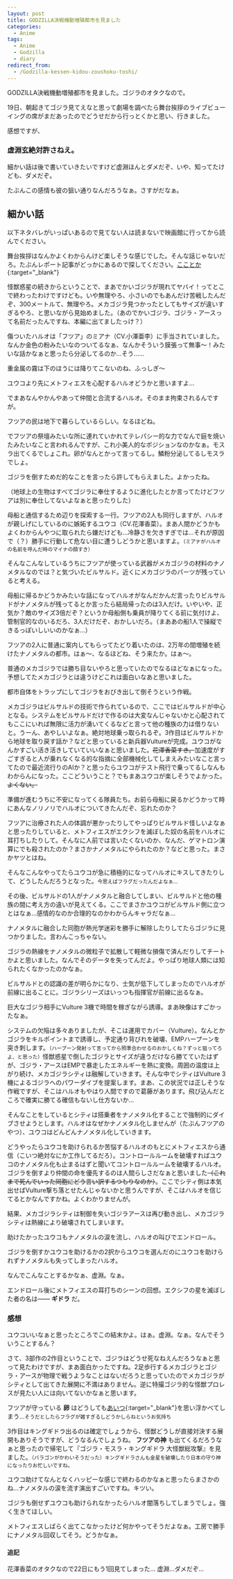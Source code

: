 ```yaml
---
layout: post
title: GODZILLA決戦機動増殖都市を見ました
categories:
  - Anime
tags:
  - Anime
  - Godzilla
  - diary
redirect_from:
  - /Godzilla-kessen-kidou-zoushoku-toshi/
---
```


GODZILLA決戦機動増殖都市を見ました。ゴジラのオタクなので。

19日、朝起きてゴジラ見てえなと思って劇場を調べたら舞台挨拶のライブビューイングの席がまだあったのでどうせだから行っとくかと思い、行きました。

感想ですが、

### 虚淵玄絶対許さねえ。

細かい話は後で書いていきたいですけど虚淵ほんとダメだぞ、いや、知ってたけども、ダメだぞ。

たぶんこの感情も彼の狙い通りなんだろうなぁ。さすがだなぁ。

## 細かい話

以下ネタバレがいっぱいあるので見てない人は読まないで映画館に行ってから読んでください。

舞台挨拶はなんかよくわからんけど楽しそうな感じでした。そんな話じゃないだろ。たぶんレポート記事がどっかにあるので探してください。[こことか](https://cho-animedia.jp/event/46966/){:target="_blank"}

怪獣惑星の続きからということで、まあでかいゴジラが現れてヤバイ！ってとこで終わったわけですけども。いや無理やろ、小さいのでもあんだけ苦戦したんだぞ、300メートルて、無理やろ。メカゴジラ見つかったとしてもサイズが違いすぎるやろ、と思いながら見始めました。（あのでかいゴジラ、ゴジラ・アースって名前だったんですね、本編に出てましたっけ？）

傷ついたハルオは「フツア」のミアナ（CV.小澤亜李）に手当されていました。なんか金色の粉みたいなのついてるなぁ、なんかそういう膜張って無事～！みたいな話かなぁと思ったら分泌してるのか…そう……

重金属の霧は下のほうには降りてこないのね、ふっしぎ～

ユウコより先にメトフィエスを心配するハルオどうかと思いますよ…

でまあなんやかんやあって仲間と合流するハルオ。そのまま拘束されるんですが。

フツアの民は地下で暮らしているらしい。なるほどね。

でフツアの祭壇みたいな所に連れていかれてテレパシー的な力でなんで庭を焼いたみたいなこと言われるんですが、これ小美人的なポジションなのかなぁ。モスラ出てくるでしょこれ。卵がなんとかって言ってるし。鱗粉分泌してるしモスラでしょ。

ゴジラを倒すためだ的なことを言ったら許してもらえました。よかったね。

（地球上の生物はすべてゴジラに奉仕するように進化したとか言ってたけどフツアは別に奉仕してないよなぁと思ったりした）

母船と通信するため辺りを探索する一行。フツアの2人も同行しますが、ハルオが親しげにしているのに嫉妬するユウコ（CV.花澤香菜）。まあ人間かどうかもよくわからんやつに取られたら嫌だけども…冷静さを欠きすぎでは…それが原因で（？）勝手に行動して危ない目に遭うしどうかと思いますよ。<small>（ミアナがハルオの名前を呼んだ時のマイナの顔すき）</small>

そんなこんなしているうちにフツアが使っている武器がメカゴジラの材料のナノメタルなのでは？と気づいたビルサルド。近くにメカゴジラのパーツが残っていると考える。

母船に帰るかどうかみたいな話になってハルオがなんだかんだ言ったりビルサルドがナノメタルが残ってるとか言ったら結局帰ったのは3人だけ。いやいや、正気か？敵のサイズ3倍だぞ？というか母船側も乗員が降りてくる前に気付けよ、管制官的なのいるだろ、3人だけだぞ、おかしいだろ。（まああの船1人で操縦できるっぽいしいいのかなぁ…）

フツアの2人に普通に案内してもらってたどり着いたのは、2万年の間増殖を続けたナノメタルの都市。はぁ～、なるほどね、そう来たか。はぁ～。

普通のメカゴジラでは勝ち目ないやろと思っていたのでなるほどなぁになった。予想してたメカゴジラとは違うけどこれは面白いなあと思いました。

都市自体をトラップにしてゴジラをおびき出して倒そうという作戦。

メカゴジラはビルサルドの技術で作られているので、ここではビルサルドが中心となる。システムをビルサルドだけで作るのは大変なんじゃないかと心配されてもここにいれば無限に活力が湧いてくるなどと言って他の種族の力は借りないと。うーん、あやしいよなぁ。絶対地球乗っ取られるぞ。3作目はビルサルドから地球を取り戻す話か？などと思っていると新兵器Vultureが完成。ユウコがなんかすごい活き活きしていていいなぁと思いました。<s>花澤香菜すき。</s>加速度がすごすぎると人が乗れなくなる的な指摘に全部機械化してしまえみたいなこと言ってたので最近流行りのAIか？と思ったらユウコがテスト飛行で乗ってるしなんもわからんになった。ここどういうこと？でもまあユウコが楽しそうでよかった。<s>よくない。</s>

準備が進むうちに不安になってくる隊員たち。お前ら母船に戻るかどうかって時にあんなノリノリでハルオについてきたんだぞ、忘れたのか？

フツアに治療された人の体調が悪かったりしてやっぱりビルサルド怪しいよなぁと思ったりしていると、メトフィエスがエクシフを滅ぼした奴の名前をハルオに耳打ちしたりして。そんなに人前では言いたくないのか、なんだ、ゲマトロン演算にでも殺されたのか？まさかナノメタルにやられたのか？などと思った。まさかヤツとはね。

そんなこんなやってたらユウコが急に積極的になってハルオにキスしてきたりして、どうしたんだろうとなった。<small>今思えばフラグだったんだよなぁ…</small>

その後、ビルサルドの1人がナノメタルと融合してしまい、ビルサルドと他の種族の間に考え方の違いが見えてくる。ここでまさかユウコがビルサルド側に立つとはなぁ…感情的なのか合理的なのかわからんキャラだなぁ…

ナノメタルに融合した同胞が熱光学迷彩を勝手に解除したりしてたらゴジラに見つかりました。言わんこっちゃない。

ゴジラの熱線をナノメタルの微粒子で拡散して軽微な損傷で済んだりしてチートかよと思いました。なんでそのデータを失ってんだよ。やっぱり地球人類には知られたくなかったのかなぁ。

ビルサルドとの認識の差が明らかになり、士気が低下してしまったのでハルオが前線に出ることに。ゴジラシリーズはいっつも指揮官が前線に出るなぁ。

巨大なゴジラ相手にVulture 3機で時間を稼ぎながら誘導。まあ映像はすごかったなぁ。

システムの欠陥は多々ありましたが、そこは運用でカバー（Vulture）。なんとかゴジラをキルポイントまで誘導し、予定通り背びれを破壊、EMPハープーンを突き刺します。<small>（ハープーン発射って言ってから照準合わせるのおかしくね？ずっと狙ってろよ、と思った）</small>怪獣惑星で倒したゴジラとサイズが違うだけなら勝てていたはずが、ゴジラ・アースはEMPで暴走したエネルギーを熱に変換。周囲の温度は上がり続け、メカゴジラシティは融解していきます。そんな中でシティはVulture 3機によるゴジラへのパワーダイブを提案します。まあ、この状況では正しそうな作戦ですが、そこはハルオもやはり人間ですので葛藤があります。飛び込んだところで確実に勝てる確信もないし仕方ないか…

そんなことをしているとシティは搭乗者をナノメタル化することで強制的にダイブさせようとします。ハルオはなぜかナノメタル化しませんが（たぶんフツアのやつ）、ユウコはどんどんナノメタル化していきます。

どうやったらユウコを助けられるか苦悩するハルオのもとにメトフィエスから通信（こいつ絶対なにか工作してるだろ）。コントロールルームを破壊すればユウコのナノメタル化も止まるはずと聞いてコントロールルームを破壊するハルオ。ゴジラを倒すより仲間の命を優先するのは人間らしさだなぁと思いました<s>（これまで死んでいった同胞にどう言い訳するつもりなのか）</s>。ここでシティ側は本気出せばVulture撃ち落とせたんじゃないかと思うんですが、そこはハルオを信じてるとかなんですかね。よくわかりませんが。

結果、メカゴジラシティは制御を失いゴジラアースは再び動き出し、メカゴジラシティは熱線により破壊されてしまいます。

助けたかったユウコもナノメタルの涙を流し、ハルオの叫びでエンドロール。

ゴジラを倒すかユウコを助けるかの2択からユウコを選んだのにユウコを助けられずナノメタルも失ってしまったハルオ。

なんでこんなことするかなぁ、虚淵。なぁ。

エンドロール後にメトフィエスの耳打ちのシーンの回想。エクシフの星を滅ぼした者の名は―― **ギドラ** だ。

### 感想

ユウコいいなぁと思ったところでこの結末かよ。はぁ。虚淵。なぁ。なんでそういうことするん？

さて、3部作の2作目ということで、ゴジラはどうせ死なねえんだろうなぁと思って見たわけですが、まあ面白かったですね。2足歩行するメカゴジラとゴジラ・アースが物理で戦うようなことはないだろうと思っていたのでメカゴジラがシティとして出てきた展開に不満はありません。逆に特撮ゴジラ的な怪獣プロレスが見たい人には向いてないかなぁと思います。

フツアが守っている **卵** はどうしても[あいつ](https://ja.wikipedia.org/wiki/%E3%83%A2%E3%82%B9%E3%83%A9){:target="_blank"}を思い浮かべてしまう…<small>そうだとしたらフラグが雑すぎるしどうかしらねというお気持ち</small>

3作目はキングギドラ出るのは確定でしょうから、怪獣どうしが直接対決する展開もありそうですが、どうなるんでしょうね。 **フツアの神** も出てくるだろうなぁと思ったので帰宅して『ゴジラ・モスラ・キングギドラ 大怪獣総攻撃』を見ました。<small>（バラゴンがかわいそうだった）キングギドラさんも金星を破壊したり日本の守り神になったりお忙しいですね。</small>

ユウコ助けてなんとなくハッピーな感じで終わるのかなぁと思ったらまさかのね…ナノメタルの涙を流す演出すごいですね。キツい。

ゴジラも倒せずユウコも助けられなかったらハルオ闇落ちしてしまうでしょ。強く生きてほしい。

メトフィエスしばらく出てこなかったけど何かやってそうだよなぁ。工房で勝手にナノメタル回収してそう。どうかなぁ。

#### 追記
花澤香菜のオタクなので22日にもう1回見てしまった… 虚淵…ダメだぞ…
